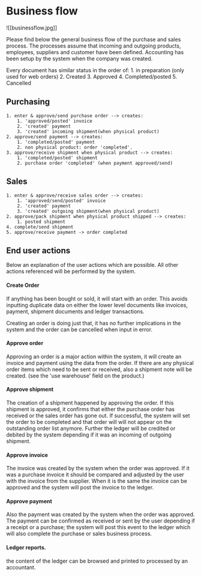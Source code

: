 # Business flow
![[businessflow.jpg]]

Please find below the general business flow of the purchase and sales process. The processes assume that incoming and outgoing products, employees, suppliers and customer have been defined. Accounting has been setup by the system when the company was created.

Every document has similar status in the order of:
	1. in preparation (only used for web orders)
	2. Created
	3. Approved
	4. Completed/posted
	5. Cancelled

## Purchasing

	1. enter & approve/send purchase order --> creates:
		1. 'approved/posted' invoice 
		2. 'created' payment
		3. 'created' incoming shipment(when physical product)
	2. approve/send payment --> creates:
		1. 'completed/posted' payment
		2. non physical product: order 'completed'.
	3. approve/receive shipment when physical product --> creates:
		1. 'completed/posted' shipment
		2. purchase order 'completed' (when payment approved/send)
## Sales

	1. enter & approve/receive sales order --> creates:
		1. 'approved/send/posted' invoice
		2. 'created' payment
		3. 'created' outgoing shipment(when physical product)
	2. approve/pack shipment when physical product shipped --> creates:
		1. posted shipment
	4. complete/send shipment
	5. approve/receive payment -> order completed
	
  
## End user actions

Below an explanation of the user actions which are possible. All other actions referenced will be performed by the system.

#### Create Order

If anything has been bought or sold, it will start with an order. This avoids inputting duplicate data on either the lower level documents like invoices, payment, shipment documents and ledger transactions.

Creating an order is doing just that, it has no further implications in the system and the order can be cancelled when input in error.

#### Approve order

Approving an order is a major action within the system, it will create an invoice and payment using the data from the order. If there are any physical order items which need to be sent or received, also a shipment note will be created. (see the 'use warehouse' field on the product.)

#### Approve shipment

The creation of a shipment happened by approving the order. If this shipment is approved, it confirms that either the purchase order has received or the sales order has gone out. If successful, the system will set the order to be completed and that order will will not appear on the outstanding order list anymore. Further the ledger will be credited or debited by the system depending if it was an incoming of outgoing shipment.

#### Approve invoice

The invoice was created by the system when the order was approved. If it was a purchase invoice it should be compared and adjusted by the user with the invoice from the supplier. When it is the same the invoice can be approved and the system will post the invoice to the ledger.

#### Approve payment

Also the payment was created by the system when the order was approved. The payment can be confirmed as received or sent by the user depending if a receipt or a purchase; the system will post this event to the ledger which will also complete the purchase or sales business process.

#### Ledger reports.

the content of the ledger can be browsed and printed to processed by an accountant.
